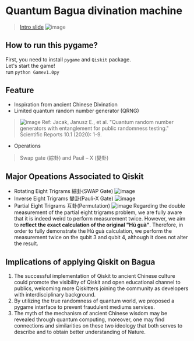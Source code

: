 # Quantum Bagua divination machine
> [Intro slide](https://drive.google.com/file/d/1ycKo9GAHGDbsEMPtwJm76HVLrKz8L5du/view?usp=sharing)
![image](https://github.com/Quantum-FortunTeller/Divination/blob/master/imgForReadMe/sampleImg.PNG)
## How to run this pygame?
First, you need to install <code>pygame</code> and <code>Qiskit</code> package.\
Let's start the game! \
run <code>python Gamev1.0py</code>
## Feature
* Inspiration from ancient Chinese Divination
* Limited quantum random number generator (QRNG)
> ![image](https://github.com/Quantum-FortunTeller/Divination/blob/master/imgForReadMe/QRNG.png)
> Ref: Jacak, Janusz E., et al. "Quantum random number generators with entanglement for public randomness testing." Scientific Reports 10.1 (2020): 1-9.
* Operations
> Swap gate (綜卦) and Pauil – X (變卦)
## Major Opeations Associated to Qiskit
* Rotating Eight Trigrams 綜卦(SWAP Gate)
![image](https://github.com/Quantum-FortunTeller/Divination/blob/master/imgForReadMe/Zong.png)
* Inverse Eight Trigrams 變卦(Pauli-X Gate)
![image](https://github.com/Quantum-FortunTeller/Divination/blob/master/imgForReadMe/Bian.png)
* Partial Eight Trigrams 互卦(Permutation)
![image](https://github.com/Quantum-FortunTeller/Divination/blob/master/imgForReadMe/Hu.png)
Regarding the double measurement of the partial eight trigrams problem, we are fully aware that it is indeed weird to perform measurement twice. However, we aim to **reflect the exact calculation of the original "Hù guà"**.
Therefore, in order to fully demonstrate the Hù guà calculation, we perform the measurement twice on the qubit 3 and qubit 4, although it does not alter the result.

## Implications of applying Qiskit on Bagua 
1. The successful implementation of Qiskit to ancient Chinese culture could promote the visibility of Qiskit and open educational channel to publics, welcoming more Qiskitters joining the community as developers with interdisciplinary background.
2. By utilizing the true randomness of quantum world, we proposed a pygame interface to prevent fraudulent mediums services.
3. The myth of the mechanism of ancient Chinese wisdom may be revealed through quantum computing, moreover, one may find connections and similarities on these two ideology that both serves to describe and to obtain better understanding of Nature.



